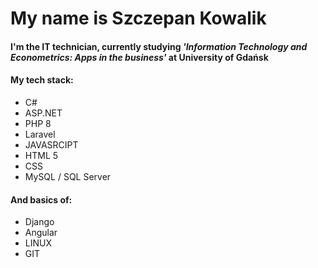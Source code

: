 # My name is Szczepan Kowalik

#### I'm the IT technician, currently studying   *'Information Technology and Econometrics: Apps in the business'*  at  University of Gdańsk
#### My tech stack:
  - C#
  - ASP.NET 
  - PHP 8
  - Laravel
  - JAVASRCIPT
  - HTML 5
  - CSS
  - MySQL / SQL Server
#### And basics of: 
  - Django
  - Angular
  - LINUX
  - GIT
